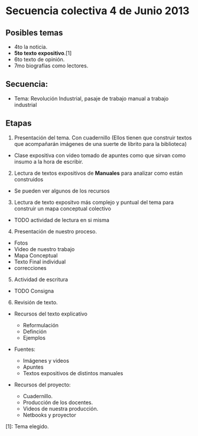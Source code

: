 # Secuencia colectiva 4 de Junio 2013

## Posibles temas
+ 4to la noticia.
+ **5to texto expositivo**.[1]
+ 6to texto de opinión.
+ 7mo biografías como lectores.

## Secuencia:
+ Tema: Revolución Industrial, pasaje de trabajo manual a trabajo industrial

## Etapas
1. Presentación del tema. Con cuadernillo (Ellos tienen que construir textos que acompañarán imágenes de una suerte de librito para la biblioteca)
  - Clase expositiva con video tomado de apuntes como que sirvan como insumo a la hora de escribir.
2. Lectura de textos expositivos de **Manuales** para analizar como están construidos
  - Se pueden ver algunos de los recursos
3. Lectura de texto expositvo más complejo y puntual del tema para construir un mapa conceptual colectivo
  - TODO actividad de lectura en si misma
4. Presentación de nuestro proceso.
  - Fotos
  - Video de nuestro trabajo
  - Mapa Conceptual
  - Texto Final individual
  - correcciones
5. Actividad de escritura
  - TODO Consigna
6. Revisión de texto.

+ Recursos del texto explicativo
  - Reformulación
  - Definción
  - Ejemplos

+ Fuentes: 
  - Imágenes y videos
  - Apuntes
  - Textos expositivos de distintos manuales

+ Recursos del proyecto:
  - Cuadernillo.
  - Producción de los docentes.
  - Videos de nuestra producción.
  - Netbooks y proyector

[1]: Tema elegido.	
